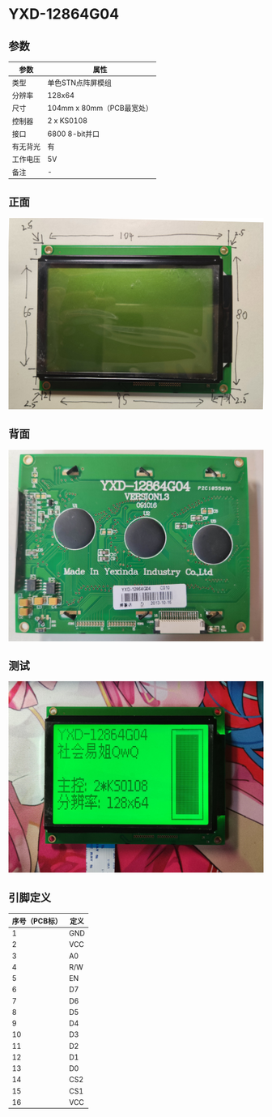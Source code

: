 # YXD-12864G04

## 参数

| 参数     | 属性                      |
| -------- | ------------------------- |
| 类型     | 单色STN点阵屏模组         |
| 分辨率   | 128x64                    |
| 尺寸     | 104mm x 80mm（PCB最宽处） |
| 控制器   | 2 x KS0108                |
| 接口     | 6800 8-bit并口            |
| 有无背光 | 有                        |
| 工作电压 | 5V                        |
| 备注     | -                         |

## 正面

![正面](正面.jpg)

## 背面

![背面](背面.jpg)

## 测试

![测试](测试.jpg)

## 引脚定义

| 序号（PCB标） | 定义 |
| ------------- | ---- |
| 1             | GND  |
| 2             | VCC  |
| 3             | A0   |
| 4             | R/W  |
| 5             | EN   |
| 6             | D7   |
| 7             | D6   |
| 8             | D5   |
| 9             | D4   |
| 10            | D3   |
| 11            | D2   |
| 12            | D1   |
| 13            | D0   |
| 14            | CS2  |
| 15            | CS1  |
| 16            | VCC  |
